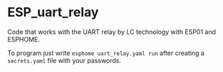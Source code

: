 # ESP_uart_relay
Code that works with the UART relay by LC technology with ESP01 and ESPHOME.

To program just write ```esphome uart_relay.yaml run``` after creating a ```secrets.yaml``` file with your passwords.
